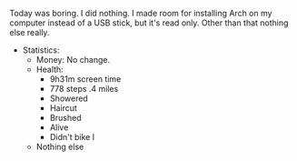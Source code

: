 Today was boring. I did nothing. I made room for installing Arch on my computer instead of a USB stick, but it's read only. Other than that nothing else really.
- Statistics:
	- Money: No change.
	- Health:
		- 9h31m screen time
		- 778 steps .4 miles
		- Showered
		- Haircut
		- Brushed
		- Alive
		- Didn't bike l
	- Nothing else